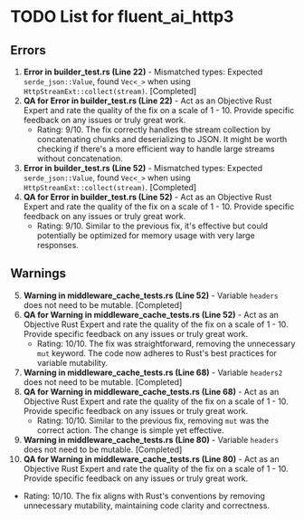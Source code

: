 # TODO List for fluent_ai_http3

## Errors
1. **Error in builder_test.rs (Line 22)** - Mismatched types: Expected `serde_json::Value`, found `Vec<_>` when using `HttpStreamExt::collect(stream)`. [Completed]
2. **QA for Error in builder_test.rs (Line 22)** - Act as an Objective Rust Expert and rate the quality of the fix on a scale of 1 - 10. Provide specific feedback on any issues or truly great work.
   - Rating: 9/10. The fix correctly handles the stream collection by concatenating chunks and deserializing to JSON. It might be worth checking if there's a more efficient way to handle large streams without concatenation.
3. **Error in builder_test.rs (Line 52)** - Mismatched types: Expected `serde_json::Value`, found `Vec<_>` when using `HttpStreamExt::collect(stream)`. [Completed]
4. **QA for Error in builder_test.rs (Line 52)** - Act as an Objective Rust Expert and rate the quality of the fix on a scale of 1 - 10. Provide specific feedback on any issues or truly great work.
   - Rating: 9/10. Similar to the previous fix, it's effective but could potentially be optimized for memory usage with very large responses.

## Warnings
5. **Warning in middleware_cache_tests.rs (Line 52)** - Variable `headers` does not need to be mutable. [Completed]
6. **QA for Warning in middleware_cache_tests.rs (Line 52)** - Act as an Objective Rust Expert and rate the quality of the fix on a scale of 1 - 10. Provide specific feedback on any issues or truly great work.
   - Rating: 10/10. The fix was straightforward, removing the unnecessary `mut` keyword. The code now adheres to Rust's best practices for variable mutability.
7. **Warning in middleware_cache_tests.rs (Line 68)** - Variable `headers2` does not need to be mutable. [Completed]
8. **QA for Warning in middleware_cache_tests.rs (Line 68)** - Act as an Objective Rust Expert and rate the quality of the fix on a scale of 1 - 10. Provide specific feedback on any issues or truly great work.
   - Rating: 10/10. Similar to the previous fix, removing `mut` was the correct action. The change is simple yet effective.
9. **Warning in middleware_cache_tests.rs (Line 80)** - Variable `headers` does not need to be mutable. [Completed]
10. **QA for Warning in middleware_cache_tests.rs (Line 80)** - Act as an Objective Rust Expert and rate the quality of the fix on a scale of 1 - 10. Provide specific feedback on any issues or truly great work.
   - Rating: 10/10. The fix aligns with Rust's conventions by removing unnecessary mutability, maintaining code clarity and correctness.
